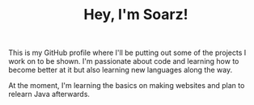 <br />
<h1 align="center">
  Hey, I'm Soarz!
  <br />
</h1>
<br />

This is my GitHub profile where I'll be putting out some of the projects I work on to be shown. I'm passionate about code and learning how to become better at it but also learning new languages along the way.

At the moment, I'm learning the basics on making websites and plan to relearn Java afterwards.
